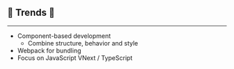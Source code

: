 ## 🤝 Trends 🙏

---

* Component-based development
    * Combine structure, behavior and style
* Webpack for bundling
* Focus on JavaScript VNext / TypeScript

